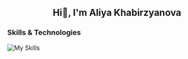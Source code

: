 ## <center> Hi👋, I'm Aliya Khabirzyanova </center>



### Skills & Technologies
![My Skills](https://go-skill-icons.vercel.app/api/icons?i=python,pytorch)
<!-- 
<img src="python.svg" alt="Python" width="50" />
-->


<!--
**Khabirzyanova/Khabirzyanova** is a ✨ _special_ ✨ repository because its `README.md` (this file) appears on your GitHub profile.

Here are some ideas to get you started:

- 🔭 I’m currently working on ...
- 🌱 I’m currently learning ...
- 👯 I’m looking to collaborate on ...
- 🤔 I’m looking for help with ...
- 💬 Ask me about ...
- 📫 How to reach me: ...
- 😄 Pronouns: ...
- ⚡ Fun fact: ...
-->
